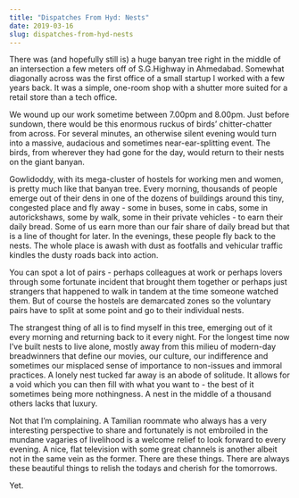 ```yaml
---
title: "Dispatches From Hyd: Nests"
date: 2019-03-16
slug: dispatches-from-hyd-nests
---
```

There was (and hopefully still is) a huge banyan tree right in the middle of an intersection a few meters off of S.G.Highway in Ahmedabad. Somewhat diagonally across was the first office of a small startup I worked with a few years back. It was a simple, one-room shop with a shutter more suited for a retail store than a tech office.

We wound up our work sometime between 7.00pm and 8.00pm. Just before sundown, there would be this enormous ruckus of birds’ chitter-chatter from across. For several minutes, an otherwise silent evening would turn into a massive, audacious and sometimes near-ear-splitting event. The birds, from wherever they had gone for the day, would return to their nests on the giant banyan.

Gowlidoddy, with its mega-cluster of hostels for working men and women, is pretty much like that banyan tree. Every morning, thousands of people emerge out of their dens in one of the dozens of buildings around this tiny, congested place and fly away - some in buses, some in cabs, some in autorickshaws, some by walk, some in their private vehicles - to earn their daily bread. Some of us earn more than our fair share of daily bread but that is a line of thought for later. In the evenings, these people fly back to the nests. The whole place is awash with dust as footfalls and vehicular traffic kindles the dusty roads back into action.

You can spot a lot of pairs - perhaps colleagues at work or perhaps lovers through some fortunate incident that brought them together or perhaps just strangers that happened to walk in tandem at the time someone watched them. But of course the hostels are demarcated zones so the voluntary pairs have to split at some point and go to their individual nests.

The strangest thing of all is to find myself in this tree, emerging out of it every morning and returning back to it every night. For the longest time now I’ve built nests to live alone, mostly away from this milieu of modern-day breadwinners that define our movies, our culture, our indifference and sometimes our misplaced sense of importance to non-issues and immoral practices. A lonely nest tucked far away is an abode of solitude. It allows for a void which you can then fill with what you want to - the best of it sometimes being more nothingness. A nest in the middle of a thousand others lacks that luxury.

Not that I’m complaining. A Tamilian roommate who always has a very interesting perspective to share and fortunately is not embroiled in the mundane vagaries of livelihood is a welcome relief to look forward to every evening. A nice, flat television with some great channels is another albeit not in the same vein as the former. There are these things. There are always these beautiful things to relish the todays and cherish for the tomorrows.

Yet.